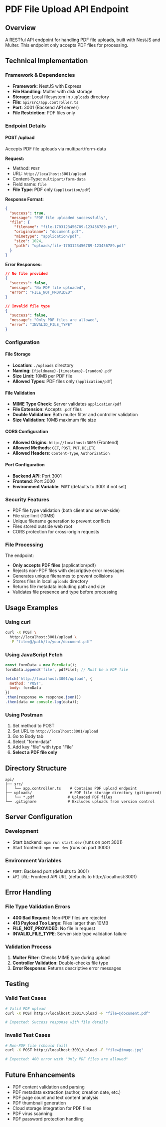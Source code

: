 # PDF File Upload API Endpoint

## Overview
A RESTful API endpoint for handling PDF file uploads, built with NestJS and Multer. This endpoint only accepts PDF files for processing.

## Technical Implementation

### Framework & Dependencies
- **Framework**: NestJS with Express
- **File Handling**: Multer with disk storage
- **Storage**: Local filesystem in `/uploads` directory
- **File**: `api/src/app.controller.ts`
- **Port**: 3001 (Backend API server)
- **File Restriction**: PDF files only

### Endpoint Details

#### POST /upload
Accepts PDF file uploads via multipart/form-data

**Request:**
- Method: `POST`
- URL: `http://localhost:3001/upload`
- Content-Type: `multipart/form-data`
- Field name: `file`
- **File Type**: PDF only (`application/pdf`)

**Response Format:**
```json
{
  "success": true,
  "message": "PDF file uploaded successfully",
  "file": {
    "filename": "file-1703123456789-123456789.pdf",
    "originalname": "document.pdf",
    "mimetype": "application/pdf",
    "size": 1024,
    "path": "uploads/file-1703123456789-123456789.pdf"
  }
}
```

**Error Responses:**
```json
// No file provided
{
  "success": false,
  "message": "No PDF file uploaded",
  "error": "FILE_NOT_PROVIDED"
}

// Invalid file type
{
  "success": false,
  "message": "Only PDF files are allowed",
  "error": "INVALID_FILE_TYPE"
}
```

### Configuration

#### File Storage
- **Location**: `./uploads` directory
- **Naming**: `{fieldname}-{timestamp}-{random}.pdf`
- **Size Limit**: 10MB per PDF file
- **Allowed Types**: PDF files only (`application/pdf`)

#### File Validation
- **MIME Type Check**: Server validates `application/pdf`
- **File Extension**: Accepts `.pdf` files
- **Double Validation**: Both multer filter and controller validation
- **Size Validation**: 10MB maximum file size

#### CORS Configuration
- **Allowed Origins**: `http://localhost:3000` (Frontend)
- **Allowed Methods**: `GET`, `POST`, `PUT`, `DELETE`
- **Allowed Headers**: `Content-Type`, `Authorization`

#### Port Configuration
- **Backend API**: Port 3001
- **Frontend**: Port 3000
- **Environment Variable**: `PORT` (defaults to 3001 if not set)

### Security Features
- PDF file type validation (both client and server-side)
- File size limit (10MB)
- Unique filename generation to prevent conflicts
- Files stored outside web root
- CORS protection for cross-origin requests

### File Processing
The endpoint:
- **Only accepts PDF files** (application/pdf)
- Rejects non-PDF files with descriptive error messages
- Generates unique filenames to prevent collisions
- Stores files in local `uploads` directory
- Returns file metadata including path and size
- Validates file presence and type before processing

## Usage Examples

### Using curl
```bash
curl -X POST \
  http://localhost:3001/upload \
  -F "file=@/path/to/your/document.pdf"
```

### Using JavaScript Fetch
```javascript
const formData = new FormData();
formData.append('file', pdfFile); // Must be a PDF file

fetch('http://localhost:3001/upload', {
  method: 'POST',
  body: formData
})
.then(response => response.json())
.then(data => console.log(data));
```

### Using Postman
1. Set method to POST
2. Set URL to `http://localhost:3001/upload`
3. Go to Body tab
4. Select "form-data"
5. Add key "file" with type "File"
6. **Select a PDF file only**

## Directory Structure
```
api/
├── src/
│   └── app.controller.ts    # Contains PDF upload endpoint
├── uploads/                 # PDF file storage directory (gitignored)
│   └── *.pdf               # Uploaded PDF files
└── .gitignore              # Excludes uploads from version control
```

## Server Configuration

### Development
- Start backend: `npm run start:dev` (runs on port 3001)
- Start frontend: `npm run dev` (runs on port 3000)

### Environment Variables
- `PORT`: Backend port (defaults to 3001)
- `API_URL`: Frontend API URL (defaults to http://localhost:3001)

## Error Handling

### File Type Validation Errors
- **400 Bad Request**: Non-PDF files are rejected
- **413 Payload Too Large**: Files larger than 10MB
- **FILE_NOT_PROVIDED**: No file in request
- **INVALID_FILE_TYPE**: Server-side type validation failure

### Validation Process
1. **Multer Filter**: Checks MIME type during upload
2. **Controller Validation**: Double-checks file type
3. **Error Response**: Returns descriptive error messages

## Testing

### Valid Test Cases
```bash
# Valid PDF upload
curl -X POST http://localhost:3001/upload -F "file=@document.pdf"

# Expected: Success response with file details
```

### Invalid Test Cases
```bash
# Non-PDF file (should fail)
curl -X POST http://localhost:3001/upload -F "file=@image.jpg"

# Expected: 400 error with "Only PDF files are allowed"
```

## Future Enhancements
- PDF content validation and parsing
- PDF metadata extraction (author, creation date, etc.)
- PDF page count and text content analysis
- PDF thumbnail generation
- Cloud storage integration for PDF files
- PDF virus scanning
- PDF password protection handling 